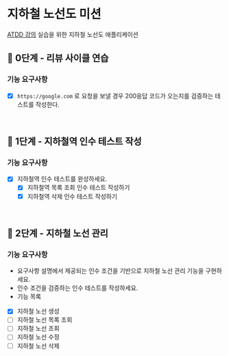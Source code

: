 # 지하철 노선도 미션
[ATDD 강의](https://edu.nextstep.camp/c/R89PYi5H) 실습을 위한 지하철 노선도 애플리케이션

## 🚀 0단계 - 리뷰 사이클 연습

### 기능 요구사항

- [x] `https://google.com` 로 요청을 보낼 경우 200응답 코드가 오는지를 검증하는 테스트를 작성한다.

<br>

## 🚀 1단계 - 지하철역 인수 테스트 작성

### 기능 요구사항

- [x] 지하철역 인수 테스트를 완성하세요. 
  - [x] 지하철역 목록 조회 인수 테스트 작성하기 
  - [x] 지하철역 삭제 인수 테스트 작성하기

<br>

## 🚀 2단계 - 지하철 노선 관리

### 기능 요구사항

- 요구사항 설명에서 제공되는 인수 조건을 기반으로 지하철 노선 관리 기능을 구현하세요. 
- 인수 조건을 검증하는 인수 테스트를 작성하세요. 
- 기능 목록 
- [x] 지하철 노선 생성 
- [ ] 지하철 노선 목록 조회 
- [ ] 지하철 노선 조회 
- [ ] 지하철 노선 수정 
- [ ] 지하철 노선 삭제

